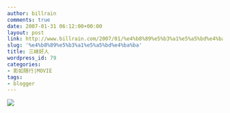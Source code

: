 ```yaml
---
author: billrain
comments: true
date: 2007-01-31 06:12:00+00:00
layout: post
link: http://www.billrain.com/2007/01/%e4%b8%89%e5%b3%a1%e5%a5%bd%e4%ba%ba/
slug: '%e4%b8%89%e5%b3%a1%e5%a5%bd%e4%ba%ba'
title: 三峡好人
wordpress_id: 79
categories:
- 影如随行|MOVIE
tags:
- blogger
---
```


[![](http://bp0.blogger.com/_lAHIYwHGO4A/RcAzhQwtl7I/AAAAAAAABDc/aKERrBSEyVY/s400/U1171P28T3D1236252F326DT20060907181452.jpg)](http://bp0.blogger.com/_lAHIYwHGO4A/RcAzhQwtl7I/AAAAAAAABDc/aKERrBSEyVY/s1600-h/U1171P28T3D1236252F326DT20060907181452.jpg)
